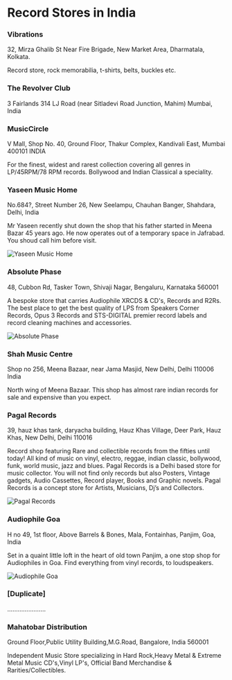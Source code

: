 # Record Stores in India

### Vibrations

32, Mirza Ghalib St
Near Fire Brigade, New Market Area, Dharmatala, Kolkata.

Record store, rock memorabilia, t-shirts, belts, buckles etc.

### The Revolver Club

3 Fairlands
314 LJ Road
(near Sitladevi Road Junction, Mahim)
Mumbai, India

### MusicCircle

V Mall, Shop No. 40, Ground Floor,
Thakur Complex, Kandivali East, Mumbai 400101
INDIA

For the finest, widest and rarest collection covering all genres in LP/45RPM/78 RPM records. Bollywood and Indian Classical a speciality.

### Yaseen Music Home

No.684?, Street Number 26, New Seelampu, Chauhan Banger, Shahdara, Delhi, India

Mr Yaseen recently shut down the shop that his father started in Meena Bazar 45 years ago. He now operates out of a temporary space in Jafrabad.
You shoud call him before visit.

![Yaseen Music Home](https://discogslabs.imgix.net/vinylhub/58d9b5f1a58f4a0026183ea9.jpg?auto=compress%2Cformat&fit=max&fm=jpg&h=2000&w=2000&s=d4f540dbd672a81da255e52b97a793a0 "Yaseen Music Home")

### Absolute Phase

48, Cubbon Rd, Tasker Town, Shivaji Nagar, Bengaluru, Karnataka 560001

A  bespoke store that carries Audiophile XRCDS & CD's, Records and R2Rs. The best place to get the best quality of LPS  from Speakers Corner Records, Opus 3 Records and STS-DIGITAL premier record labels and record cleaning machines and accessories.

![Absolute Phase](https://discogslabs.imgix.net/vinylhub/5a12b71f3d3fca0014606f23.jpg?auto=compress%2Cformat&fit=max&fm=jpg&h=2000&w=2000&s=531ffcd24737782e731a136f802368ce "Absolute Phase")

### Shah Music Centre

Shop no 256, Meena Bazaar, near Jama Masjid, New Delhi, Delhi 110006 India

North wing of Meena Bazaar.
This shop has almost rare indian records for sale and expensive than you expect.

### Pagal Records

39, hauz khas tank, daryacha building, Hauz Khas Village, Deer Park, Hauz Khas, New Delhi, Delhi 110016

Record shop featuring Rare and collectible records from the fifties until today!
All kind of music on vinyl, electro, reggae, indian classic, bollywood, funk, world music, jazz and blues.
Pagal Records is a Delhi based store for music collector. You will not find only records but also Posters, Vintage gadgets, Audio Cassettes, Record player, Books and Graphic novels. 
Pagal Records is a concept store for Artists, Musicians, Dj’s and Collectors.

![Pagal Records](https://discogslabs.imgix.net/vinylhub/5a15664a32f74a0014ea2d31.jpg?auto=compress%2Cformat&fit=max&fm=jpg&h=2000&w=2000&s=a7005e775b2759d9275a4d786b745839 "Pagal Records")

### Audiophile Goa

H no 49, 1st floor, Above Barrels & Bones, Mala, Fontainhas, Panjim, Goa, India

Set in a quaint little loft in the heart of old town Panjim, a one stop shop for Audiophiles in Goa. Find everything from vinyl records, to loudspeakers.

![Audiophile Goa](https://discogslabs.imgix.net/vinylhub/5a1e2478fc993000323a08ab.jpg?auto=compress%2Cformat&fit=max&fm=jpg&h=2000&w=2000&s=58ec37eb791c221e0e91b2f61957661f "Audiophile Goa")

### [Duplicate]

......................

### Mahatobar Distribution

Ground Floor,Public Utility Building,M.G.Road, Bangalore, India 560001

Independent Music Store specializing in Hard Rock,Heavy Metal & Extreme Metal Music CD's,Vinyl LP's, Official Band Merchandise & Rarities/Collectibles.

